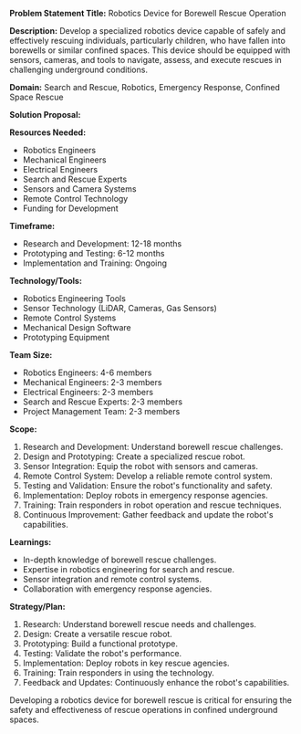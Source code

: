 **Problem Statement Title:** Robotics Device for Borewell Rescue Operation

**Description:** Develop a specialized robotics device capable of safely and effectively rescuing individuals, particularly children, who have fallen into borewells or similar confined spaces. This device should be equipped with sensors, cameras, and tools to navigate, assess, and execute rescues in challenging underground conditions.

**Domain:** Search and Rescue, Robotics, Emergency Response, Confined Space Rescue

**Solution Proposal:**

**Resources Needed:**
- Robotics Engineers
- Mechanical Engineers
- Electrical Engineers
- Search and Rescue Experts
- Sensors and Camera Systems
- Remote Control Technology
- Funding for Development

**Timeframe:**
- Research and Development: 12-18 months
- Prototyping and Testing: 6-12 months
- Implementation and Training: Ongoing

**Technology/Tools:**
- Robotics Engineering Tools
- Sensor Technology (LiDAR, Cameras, Gas Sensors)
- Remote Control Systems
- Mechanical Design Software
- Prototyping Equipment

**Team Size:**
- Robotics Engineers: 4-6 members
- Mechanical Engineers: 2-3 members
- Electrical Engineers: 2-3 members
- Search and Rescue Experts: 2-3 members
- Project Management Team: 2-3 members

**Scope:**
1. Research and Development: Understand borewell rescue challenges.
2. Design and Prototyping: Create a specialized rescue robot.
3. Sensor Integration: Equip the robot with sensors and cameras.
4. Remote Control System: Develop a reliable remote control system.
5. Testing and Validation: Ensure the robot's functionality and safety.
6. Implementation: Deploy robots in emergency response agencies.
7. Training: Train responders in robot operation and rescue techniques.
8. Continuous Improvement: Gather feedback and update the robot's capabilities.

**Learnings:**
- In-depth knowledge of borewell rescue challenges.
- Expertise in robotics engineering for search and rescue.
- Sensor integration and remote control systems.
- Collaboration with emergency response agencies.

**Strategy/Plan:**
1. Research: Understand borewell rescue needs and challenges.
2. Design: Create a versatile rescue robot.
3. Prototyping: Build a functional prototype.
4. Testing: Validate the robot's performance.
5. Implementation: Deploy robots in key rescue agencies.
6. Training: Train responders in using the technology.
7. Feedback and Updates: Continuously enhance the robot's capabilities.

Developing a robotics device for borewell rescue is critical for ensuring the safety and effectiveness of rescue operations in confined underground spaces.